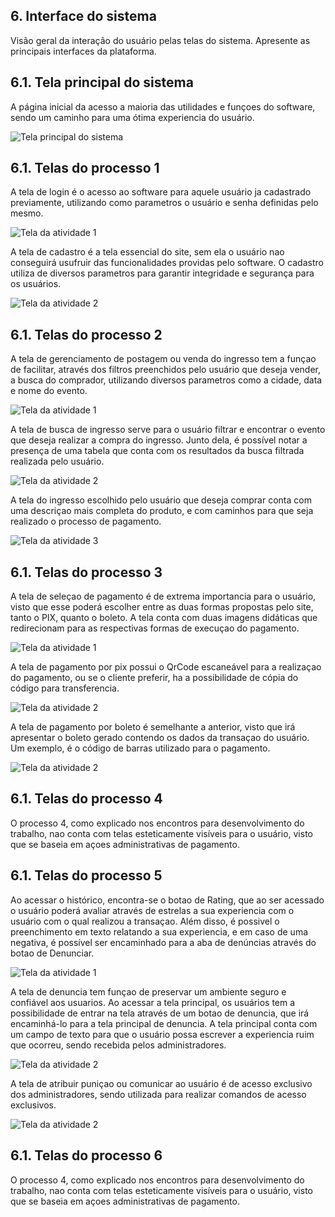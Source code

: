 
## 6. Interface do sistema

Visão geral da interação do usuário pelas telas do sistema. Apresente as principais interfaces da plataforma. 

## 6.1. Tela principal do sistema

A página inicial da acesso a maioria das utilidades e funçoes do software, sendo um caminho para uma ótima experiencia do usuário.

![Tela principal do sistema](images/home-screen.png)


## 6.1. Telas do processo 1

A tela de login é o acesso ao software para aquele usuário ja cadastrado previamente, utilizando como parametros o usuário e senha definidas pelo mesmo.

![Tela da atividade 1](images/process-1-activity-1.png)

A tela de cadastro é a tela essencial do site, sem ela o usuário nao conseguirá usufruir das funcionalidades providas pelo software. O cadastro utiliza de diversos parametros para garantir integridade e segurança para os usuários.

![Tela da atividade 2](images/process-1-activity-2.png)



## 6.1. Telas do processo 2

A tela de gerenciamento de postagem ou venda do ingresso tem a funçao de facilitar, através dos filtros preenchidos pelo usuário que deseja vender, a busca do comprador, utilizando diversos parametros como a cidade, data e nome do evento.

![Tela da atividade 1](images/process-2-activity-1.png)

A tela de busca de ingresso serve para o usuário filtrar e encontrar o evento que deseja realizar a compra do ingresso. Junto dela, é possível notar a presença de uma tabela que conta com os resultados da busca filtrada realizada pelo usuário.

![Tela da atividade 2](images/process-2-activity-2.png)

A tela do ingresso escolhido pelo usuário que deseja comprar conta com uma descriçao mais completa do produto, e com caminhos para que seja realizado o processo de pagamento.

![Tela da atividade 3](images/process-2-activity-2.png)


## 6.1. Telas do processo 3

A tela de seleçao de pagamento é de extrema importancia para o usuário, visto que esse poderá escolher entre as duas formas propostas pelo site, tanto o PIX, quanto o boleto. A tela conta com duas imagens didáticas que redirecionam para as respectivas formas de execuçao do pagamento.

![Tela da atividade 1](images/process-2-activity-1.png)

A tela de pagamento por pix possui o QrCode escaneável para a realizaçao do pagamento, ou se o cliente preferir, ha a possibilidade de cópia do código para transferencia.

![Tela da atividade 2](images/process-2-activity-2.png)

A tela de pagamento por boleto é semelhante a anterior, visto que irá apresentar o boleto gerado contendo os dados da transaçao do usuário. Um exemplo, é o código de barras utilizado para o pagamento.

![Tela da atividade 2](images/process-2-activity-2.png)

## 6.1. Telas do processo 4

O processo 4, como explicado nos encontros para desenvolvimento do trabalho, nao conta com telas esteticamente visíveis para o usuário, visto que se baseia em açoes administrativas de pagamento.

## 6.1. Telas do processo 5

Ao acessar o histórico, encontra-se o botao de Rating, que ao ser acessado o usuário poderá avaliar através de estrelas a sua experiencia com o usuário com o qual realizou a transaçao. Além disso, é possivel o preenchimento em texto relatando a sua experiencia, e em caso de uma negativa, é possível ser encaminhado para a aba de denúncias através do botao de Denunciar.

![Tela da atividade 1](images/process-2-activity-1.png)

A tela de denuncia tem funçao de preservar um ambiente seguro e confiável aos usuarios. Ao acessar a tela principal, os usuários tem a possibilidade de entrar na tela através de um botao de denuncia, que irá encaminhá-lo para a tela principal de denuncia. A tela principal conta com um campo de texto para que o usuário possa escrever a experiencia ruim que ocorreu, sendo recebida pelos administradores.

![Tela da atividade 2](images/process-2-activity-2.png)

A tela de atribuir puniçao ou comunicar ao usuário é de acesso exclusivo dos administradores, sendo utilizada para realizar comandos de acesso exclusivos.

![Tela da atividade 2](images/process-2-activity-2.png)


## 6.1. Telas do processo 6

O processo 4, como explicado nos encontros para desenvolvimento do trabalho, nao conta com telas esteticamente visíveis para o usuário, visto que se baseia em açoes administrativas de pagamento.



